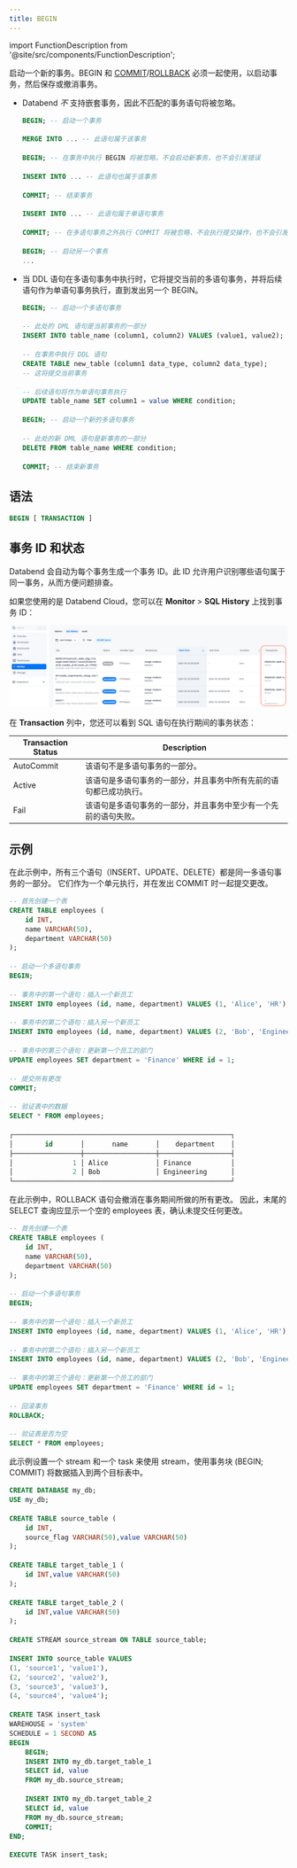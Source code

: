 ```yaml
---
title: BEGIN
---
```

import FunctionDescription from '@site/src/components/FunctionDescription';

<FunctionDescription description="Introduced or updated: v1.2.371"/>

启动一个新的事务。BEGIN 和 [COMMIT](commit.md)/[ROLLBACK](rollback.md) 必须一起使用，以启动事务，然后保存或撤消事务。

- Databend *不* 支持嵌套事务，因此不匹配的事务语句将被忽略。

    ```sql title="Example:"
    BEGIN; -- 启动一个事务

    MERGE INTO ... -- 此语句属于该事务

    BEGIN; -- 在事务中执行 BEGIN 将被忽略，不会启动新事务，也不会引发错误

    INSERT INTO ... -- 此语句也属于该事务

    COMMIT; -- 结束事务

    INSERT INTO ... -- 此语句属于单语句事务

    COMMIT; -- 在多语句事务之外执行 COMMIT 将被忽略，不会执行提交操作，也不会引发错误

    BEGIN; -- 启动另一个事务
    ... 
    ```

- 当 DDL 语句在多语句事务中执行时，它将提交当前的多语句事务，并将后续语句作为单语句事务执行，直到发出另一个 BEGIN。

    ```sql title="Example:"
    BEGIN; -- 启动一个多语句事务

    -- 此处的 DML 语句是当前事务的一部分
    INSERT INTO table_name (column1, column2) VALUES (value1, value2);

    -- 在事务中执行 DDL 语句
    CREATE TABLE new_table (column1 data_type, column2 data_type); 
    -- 这将提交当前事务

    -- 后续语句将作为单语句事务执行
    UPDATE table_name SET column1 = value WHERE condition;

    BEGIN; -- 启动一个新的多语句事务

    -- 此处的新 DML 语句是新事务的一部分
    DELETE FROM table_name WHERE condition;

    COMMIT; -- 结束新事务
    ```


## 语法

```sql
BEGIN [ TRANSACTION ]
```

## 事务 ID 和状态

Databend 会自动为每个事务生成一个事务 ID。此 ID 允许用户识别哪些语句属于同一事务，从而方便问题排查。

如果您使用的是 Databend Cloud，您可以在 **Monitor** > **SQL History** 上找到事务 ID：

![alt text](../../../../../../static/img/documents/sql/transaction-id.png)

在 **Transaction** 列中，您还可以看到 SQL 语句在执行期间的事务状态：

| Transaction Status | Description                                                                                                                 |
|--------------------|-----------------------------------------------------------------------------------------------------------------------------|
| AutoCommit         | 该语句不是多语句事务的一部分。                                                                                                |
| Active             | 该语句是多语句事务的一部分，并且事务中所有先前的语句都已成功执行。                                                                 |
| Fail               | 该语句是多语句事务的一部分，并且事务中至少有一个先前的语句失败。 |

## 示例

在此示例中，所有三个语句（INSERT、UPDATE、DELETE）都是同一多语句事务的一部分。 它们作为一个单元执行，并在发出 COMMIT 时一起提交更改。

```sql
-- 首先创建一个表
CREATE TABLE employees (
    id INT,
    name VARCHAR(50),
    department VARCHAR(50)
);

-- 启动一个多语句事务
BEGIN;

-- 事务中的第一个语句：插入一个新员工
INSERT INTO employees (id, name, department) VALUES (1, 'Alice', 'HR');

-- 事务中的第二个语句：插入另一个新员工
INSERT INTO employees (id, name, department) VALUES (2, 'Bob', 'Engineering');

-- 事务中的第三个语句：更新第一个员工的部门
UPDATE employees SET department = 'Finance' WHERE id = 1;

-- 提交所有更改
COMMIT;

-- 验证表中的数据
SELECT * FROM employees;

┌───────────────────────────────────────────────────────┐
│        id       │       name       │    department    │
├─────────────────┼──────────────────┼──────────────────┤
│               1 │ Alice            │ Finance          │
│               2 │ Bob              │ Engineering      │
└───────────────────────────────────────────────────────┘
```

在此示例中，ROLLBACK 语句会撤消在事务期间所做的所有更改。 因此，末尾的 SELECT 查询应显示一个空的 employees 表，确认未提交任何更改。

```sql
-- 首先创建一个表
CREATE TABLE employees (
    id INT,
    name VARCHAR(50),
    department VARCHAR(50)
);

-- 启动一个多语句事务
BEGIN;

-- 事务中的第一个语句：插入一个新员工
INSERT INTO employees (id, name, department) VALUES (1, 'Alice', 'HR');

-- 事务中的第二个语句：插入另一个新员工
INSERT INTO employees (id, name, department) VALUES (2, 'Bob', 'Engineering');

-- 事务中的第三个语句：更新第一个员工的部门
UPDATE employees SET department = 'Finance' WHERE id = 1;

-- 回滚事务
ROLLBACK;

-- 验证表是否为空
SELECT * FROM employees;
```

此示例设置一个 stream 和一个 task 来使用 stream，使用事务块 (BEGIN; COMMIT) 将数据插入到两个目标表中。

```sql
CREATE DATABASE my_db;
USE my_db;

CREATE TABLE source_table (
    id INT,
    source_flag VARCHAR(50),value VARCHAR(50)
);

CREATE TABLE target_table_1 (
    id INT,value VARCHAR(50)
);

CREATE TABLE target_table_2 (
    id INT,value VARCHAR(50)
);

CREATE STREAM source_stream ON TABLE source_table;

INSERT INTO source_table VALUES 
(1, 'source1', 'value1'),
(2, 'source2', 'value2'),
(3, 'source3', 'value3'),
(4, 'source4', 'value4');

CREATE TASK insert_task
WAREHOUSE = 'system' 
SCHEDULE = 1 SECOND AS 
BEGIN
    BEGIN;
    INSERT INTO my_db.target_table_1 
    SELECT id, value 
    FROM my_db.source_stream; 

    INSERT INTO my_db.target_table_2 
    SELECT id, value 
    FROM my_db.source_stream; 
    COMMIT;
END;

EXECUTE TASK insert_task;
```
